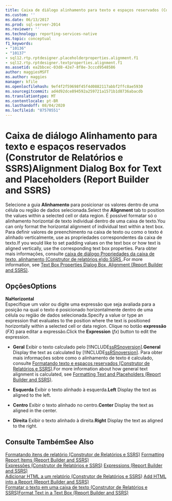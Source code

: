 ```yaml
---
title: Caixa de diálogo alinhamento para texto e espaços reservados (Construtor de Relatórios e SSRS) | Microsoft Docs
ms.custom: ''
ms.date: 06/13/2017
ms.prod: sql-server-2014
ms.reviewer: ''
ms.technology: reporting-services-native
ms.topic: conceptual
f1_keywords:
- "10136"
- "10137"
- sql12.rtp.rptdesigner.placeholderproperties.alignment.f1
- sql12.rtp.rptdesigner.textproperties.alignment.f1
ms.assetid: ea2bbcec-03d8-42e7-8f8e-3cccd9548586
author: maggiesMSFT
ms.author: maggies
manager: kfile
ms.openlocfilehash: 9ef4f2f59698f45f4d0882117abbf2ffc8ae5930
ms.sourcegitcommit: ad4d92dce894592a259721a1571b1d8736abacdb
ms.translationtype: MT
ms.contentlocale: pt-BR
ms.lasthandoff: 08/04/2020
ms.locfileid: "87570551"
---
```

# <a name="alignment-dialog-box-for-text-and-placeholders-report-builder-and-ssrs"></a><span data-ttu-id="91298-102">Caixa de diálogo Alinhamento para texto e espaços reservados (Construtor de Relatórios e SSRS)</span><span class="sxs-lookup"><span data-stu-id="91298-102">Alignment Dialog Box for Text and Placeholders (Report Builder and SSRS)</span></span>
  <span data-ttu-id="91298-103">Selecione a guia **Alinhamento** para posicionar os valores dentro de uma célula ou região de dados selecionada.</span><span class="sxs-lookup"><span data-stu-id="91298-103">Select the **Alignment** tab to position the values within a selected cell or data region.</span></span> <span data-ttu-id="91298-104">É possível formatar só o alinhamento horizontal de texto individual dentro de uma caixa de texto.</span><span class="sxs-lookup"><span data-stu-id="91298-104">You can only format the horizontal alignment of individual text within a text box.</span></span> <span data-ttu-id="91298-105">Para definir valores de preenchimento na caixa de texto ou como o texto é alinhado verticalmente, use as propriedades correspondentes da caixa de texto.</span><span class="sxs-lookup"><span data-stu-id="91298-105">If you would like to set padding values on the text box or how text is aligned vertically, use the corresponding text box properties.</span></span> <span data-ttu-id="91298-106">Para obter mais informações, consulte [caixa de diálogo Propriedades da caixa de texto, alinhamento &#40;Construtor de relatórios e&#41;do SSRS ](../../2014/reporting-services/text-box-properties-dialog-box-alignment-report-builder-and-ssrs.md).</span><span class="sxs-lookup"><span data-stu-id="91298-106">For more information, see [Text Box Properties Dialog Box, Alignment &#40;Report Builder and SSRS&#41;](../../2014/reporting-services/text-box-properties-dialog-box-alignment-report-builder-and-ssrs.md).</span></span>  
  
## <a name="options"></a><span data-ttu-id="91298-107">Opções</span><span class="sxs-lookup"><span data-stu-id="91298-107">Options</span></span>  
 <span data-ttu-id="91298-108">**Na**</span><span class="sxs-lookup"><span data-stu-id="91298-108">**Horizontal**</span></span>  
 <span data-ttu-id="91298-109">Especifique um valor ou digite uma expressão que seja avaliada para a posição na qual o texto é posicionado horizontalmente dentro de uma célula ou região de dados selecionada.</span><span class="sxs-lookup"><span data-stu-id="91298-109">Specify a value or type an expression that evaluates to the position where the text is positioned horizontally within a selected cell or data region.</span></span> <span data-ttu-id="91298-110">Clique no botão **expressão** (*FX*) para editar a expressão.</span><span class="sxs-lookup"><span data-stu-id="91298-110">Click the **Expression** (*fx*) button to edit the expression.</span></span>  
  
-   <span data-ttu-id="91298-111">**Geral** Exibir o texto calculado pelo [!INCLUDE[ssRSnoversion](../includes/ssrsnoversion-md.md)].</span><span class="sxs-lookup"><span data-stu-id="91298-111">**General** Display the text as calculated by [!INCLUDE[ssRSnoversion](../includes/ssrsnoversion-md.md)].</span></span> <span data-ttu-id="91298-112">Para obter mais informações sobre como o alinhamento de texto é calculado, consulte [Formatando texto e espaços reservados &#40;Construtor de Relatórios e SSRS&#41;](report-design/formatting-text-and-placeholders-report-builder-and-ssrs.md).</span><span class="sxs-lookup"><span data-stu-id="91298-112">For more information about how general text alignment is calculated, see [Formatting Text and Placeholders &#40;Report Builder and SSRS&#41;](report-design/formatting-text-and-placeholders-report-builder-and-ssrs.md).</span></span>  
  
-   <span data-ttu-id="91298-113">**Esquerda** Exibir o texto alinhado à esquerda.</span><span class="sxs-lookup"><span data-stu-id="91298-113">**Left** Display the text as aligned to the left.</span></span>  
  
-   <span data-ttu-id="91298-114">**Centro** Exibir o texto alinhado no centro.</span><span class="sxs-lookup"><span data-stu-id="91298-114">**Center** Display the text as aligned in the center.</span></span>  
  
-   <span data-ttu-id="91298-115">**Direita** Exibir o texto alinhado à direita.</span><span class="sxs-lookup"><span data-stu-id="91298-115">**Right** Display the text as aligned to the right.</span></span>  
  
## <a name="see-also"></a><span data-ttu-id="91298-116">Consulte Também</span><span class="sxs-lookup"><span data-stu-id="91298-116">See Also</span></span>  
 <span data-ttu-id="91298-117">[Formatando itens de relatório &#40;Construtor de Relatórios e SSRS&#41;](report-design/formatting-report-items-report-builder-and-ssrs.md) </span><span class="sxs-lookup"><span data-stu-id="91298-117">[Formatting Report Items &#40;Report Builder and SSRS&#41;](report-design/formatting-report-items-report-builder-and-ssrs.md) </span></span>  
 <span data-ttu-id="91298-118">[Expressões &#40;Construtor de Relatórios e SSRS&#41;](report-design/expressions-report-builder-and-ssrs.md) </span><span class="sxs-lookup"><span data-stu-id="91298-118">[Expressions &#40;Report Builder and SSRS&#41;](report-design/expressions-report-builder-and-ssrs.md) </span></span>  
 <span data-ttu-id="91298-119">[Adicionar HTML a um relatório &#40;Construtor de Relatórios e SSRS&#41;](report-design/add-html-into-a-report-report-builder-and-ssrs.md) </span><span class="sxs-lookup"><span data-stu-id="91298-119">[Add HTML into a Report &#40;Report Builder and SSRS&#41;](report-design/add-html-into-a-report-report-builder-and-ssrs.md) </span></span>  
 [<span data-ttu-id="91298-120">Formatar o texto em uma caixa de texto &#40;Construtor de Relatórios e SSRS&#41;</span><span class="sxs-lookup"><span data-stu-id="91298-120">Format Text in a Text Box &#40;Report Builder and SSRS&#41;</span></span>](report-design/format-text-in-a-text-box-report-builder-and-ssrs.md)  
  
  
